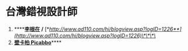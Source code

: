# 台灣錯視設計師



1. \*\*\*\*[**李根在**](https://www.behance.net/kentsailee) **/** [**http://www.ad110.com/hi/blogview.asp?logID=1226**](http://www.ad110.com/hi/blogview.asp?logID=1226)\*\*\*\*
2. [**壁卡柏 Picabbo**](http://www.mural-picabbo.com/tag_view/index.php)\*\*\*\*



